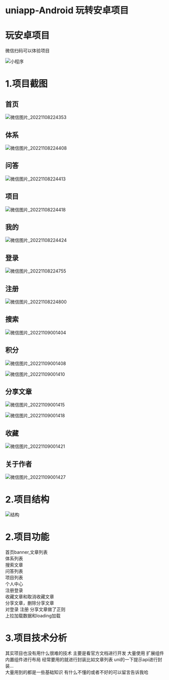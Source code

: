 # uniapp-Android  玩转安卓项目

  玩安卓项目
  =

 微信扫码可以体验项目
 
 ![小程序](https://user-images.githubusercontent.com/111115896/200615911-d9c542b1-745c-4206-91e7-a061d9c4e422.jpg)

 1.项目截图
 =========

  
  首页
  ----
  ![微信图片_20221108224353](https://user-images.githubusercontent.com/111115896/200616035-5d93799e-d027-4760-8d90-8df0dee22f26.jpg)


  体系
  ----
   ![微信图片_20221108224408](https://user-images.githubusercontent.com/111115896/200616150-495d14af-75e6-448c-b6f0-7059b5793aab.jpg)


  问答
  ----
  ![微信图片_20221108224413](https://user-images.githubusercontent.com/111115896/200616328-6bb216fb-17d3-4741-9438-95868bf72012.jpg)
  
  项目
  ----
  ![微信图片_20221108224418](https://user-images.githubusercontent.com/111115896/200616394-bd86621a-f293-45f3-af73-75c2ac11eed4.jpg)
  
  我的
---
 ![微信图片_20221108224424](https://user-images.githubusercontent.com/111115896/200616458-4e9f740f-e38b-48aa-baec-31562c102cc9.jpg)
 
  登录
  ----
  ![微信图片_20221108224755](https://user-images.githubusercontent.com/111115896/200616817-a626ee2a-d61e-4a7e-a988-c0cef44e695d.jpg)
  
  注册
  ----
  ![微信图片_20221108224800](https://user-images.githubusercontent.com/111115896/200616857-a69a7057-e2b5-4960-81f7-cafaeb017d02.jpg)
  
  搜索
  ----
  ![微信图片_20221109001404](https://user-images.githubusercontent.com/111115896/200617990-56443740-0909-427c-bbc8-3ea47dd07d31.jpg)
  
  
  积分
  ----
  
  ![微信图片_20221109001408](https://user-images.githubusercontent.com/111115896/200618096-e6375ca4-33ec-4154-bcd8-fb67d42ee83a.jpg)

  ![微信图片_20221109001410](https://user-images.githubusercontent.com/111115896/200618152-4fe27c83-f89e-4624-b972-27b170fbb0b1.jpg)
  
  分享文章
  ----
  ![微信图片_20221109001415](https://user-images.githubusercontent.com/111115896/200618207-f53425b0-cd90-43ae-afec-011c751b5505.jpg)
  
  ![微信图片_20221109001418](https://user-images.githubusercontent.com/111115896/200618274-d20d4eed-3cec-447f-a78a-a5d46692f8b2.jpg)
  
  收藏
  ----
  ![微信图片_20221109001421](https://user-images.githubusercontent.com/111115896/200618342-8ed33901-aa29-4642-9ad6-83139e67ce7b.jpg)
  
  关于作者
  ----
  ![微信图片_20221109001427](https://user-images.githubusercontent.com/111115896/200618387-fa9b6437-7249-49aa-90d7-fc7b870af005.jpg)
  
  2.项目结构
  =
  
 ![结构](https://user-images.githubusercontent.com/111115896/200624288-d1f18e63-a213-41cb-b71b-4b3370afe341.jpg)
 
 
  2.项目功能
  =
  
  首页banner,文章列表  
  体系列表  
  搜索文章  
  问答列表  
  项目列表  
  个人中心  
  注册登录  
  收藏文章和取消收藏文章  
  分享文章，删除分享文章  
  对登录 注册  分享文章做了正则  
  上拉加载数据和loading加载    
  
  3.项目技术分析
  =
  
  其实项目也没有用什么很难的技术  主要是看官方文档进行开发 大量使用 扩展组件 内置组件进行布局 经常要用的就进行封装比如文章列表 uni的一下提示api进行封装...  
  大量用到的都是一些基础知识  有什么不懂的或者不好的可以留言告诉我哈
  




  


